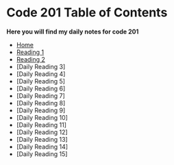 # Code 201 Table of Contents

 **Here you will find my daily notes for code 201**

- [Home](README.md)
- [Reading 1](reading-01.md)
- [Reading 2](reading-02.md)
- [Daily Reading 3]
- [Daily Reading 4]
- [Daily Reading 5]
- [Daily Reading 6]
- [Daily Reading 7]
- [Daily Reading 8]
- [Daily Reading 9]
- [Daily Reading 10]
- [Daily Reading 11]
- [Daily Reading 12]
- [Daily Reading 13]
- [Daily Reading 14]
- [Daily Reading 15]
